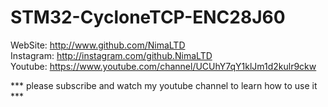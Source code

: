 # STM32-CycloneTCP-ENC28J60

WebSite:    http://www.github.com/NimaLTD   
Instagram:  http://instagram.com/github.NimaLTD   
Youtube:    https://www.youtube.com/channel/UCUhY7qY1klJm1d2kulr9ckw   

 
***  please subscribe and watch my youtube channel to learn how to use it ***

